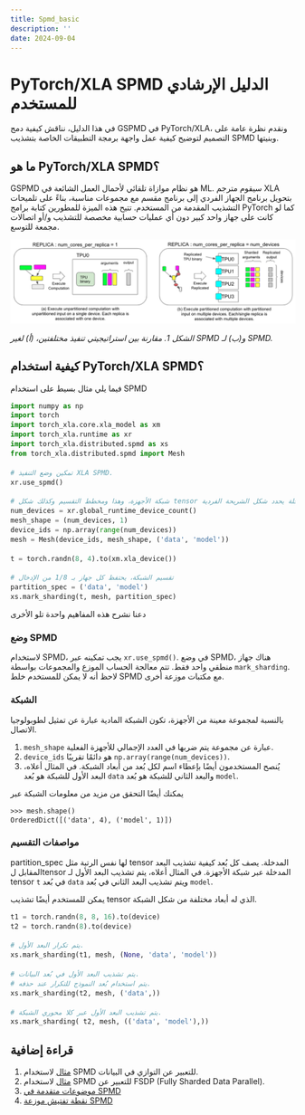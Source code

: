 ```yaml
---
title: Spmd_basic
description: ''
date: 2024-09-04
---
```


# PyTorch/XLA SPMD الدليل الإرشادي للمستخدم

في هذا الدليل، نناقش كيفية دمج GSPMD في PyTorch/XLA، ونقدم نظرة عامة على التصميم لتوضيح كيفية عمل واجهة برمجة التطبيقات الخاصة بتشذيب SPMD وبنيتها.

## ما هو PyTorch/XLA SPMD؟

GSPMD هو نظام موازاة تلقائي لأحمال العمل الشائعة في ML. سيقوم مترجم XLA بتحويل برنامج الجهاز الفردي إلى برنامج مقسم مع مجموعات مناسبة، بناءً على تلميحات التشذيب المقدمة من المستخدم. تتيح هذه الميزة للمطورين كتابة برامج PyTorch كما لو كانت على جهاز واحد كبير دون أي عمليات حسابية مخصصة للتشذيب و/أو اتصالات مجمعة للتوسع.

![alt_text](_static/img/spmd_mode.png "image_tooltip")

_الشكل 1. مقارنة بين استراتيجيتي تنفيذ مختلفتين، (أ) لغير SPMD و(ب) لـ SPMD._

## كيفية استخدام PyTorch/XLA SPMD؟

فيما يلي مثال بسيط على استخدام SPMD

```python
import numpy as np
import torch
import torch_xla.core.xla_model as xm
import torch_xla.runtime as xr
import torch_xla.distributed.spmd as xs
from torch_xla.distributed.spmd import Mesh

# تمكين وضع التنفيذ XLA SPMD.
xr.use_spmd()

# شبكة الأجهزة، وهذا ومخطط التقسيم وكذلك شكل tensor المدخلة يحدد شكل الشريحة الفردية.
num_devices = xr.global_runtime_device_count()
mesh_shape = (num_devices, 1)
device_ids = np.array(range(num_devices))
mesh = Mesh(device_ids, mesh_shape, ('data', 'model'))

t = torch.randn(8, 4).to(xm.xla_device())

# تقسيم الشبكة، يحتفظ كل جهاز بـ 1/8 من الإدخال
partition_spec = ('data', 'model')
xs.mark_sharding(t, mesh, partition_spec)
```

دعنا نشرح هذه المفاهيم واحدة تلو الأخرى

### وضع SPMD

لاستخدام SPMD، يجب تمكينه عبر `xr.use_spmd()`. في وضع SPMD، هناك جهاز منطقي واحد فقط. تتم معالجة الحساب الموزع والمجموعات بواسطة `mark_sharding`. لاحظ أنه لا يمكن للمستخدم خلط SPMD مع مكتبات موزعة أخرى.

### الشبكة

بالنسبة لمجموعة معينة من الأجهزة، تكون الشبكة المادية عبارة عن تمثيل لطوبولوجيا الاتصال.

1. `mesh_shape` عبارة عن مجموعة يتم ضربها في العدد الإجمالي للأجهزة الفعلية.
2. `device_ids` هو دائمًا تقريبًا `np.array(range(num_devices))`.
3. يُنصح المستخدمون أيضًا بإعطاء اسم لكل بُعد من أبعاد الشبكة. في المثال أعلاه، البعد الأول للشبكة هو بُعد `data` والبعد الثاني للشبكة هو بُعد `model`.

يمكنك أيضًا التحقق من مزيد من معلومات الشبكة عبر

```
>>> mesh.shape()
OrderedDict([('data', 4), ('model', 1)])
```

### مواصفات التقسيم

partition_spec لها نفس الرتبة مثل tensor المدخلة. يصف كل بُعد كيفية تشذيب البعد المقابل لtensor المدخلة عبر شبكة الأجهزة. في المثال أعلاه، يتم تشذيب البعد الأول لـ tensor `t` في بُعد `data` ويتم تشذيب البعد الثاني في بُعد `model`.

يمكن للمستخدم أيضًا تشذيب tensor الذي له أبعاد مختلفة من شكل الشبكة.

```python
t1 = torch.randn(8, 8, 16).to(device)
t2 = torch.randn(8).to(device)

# يتم تكرار البعد الأول.
xs.mark_sharding(t1, mesh, (None, 'data', 'model'))

# يتم تشذيب البعد الأول في بُعد البيانات.
# يتم استخدام بُعد النموذج للتكرار عند حذفه.
xs.mark_sharding(t2, mesh, ('data',))

# يتم تشذيب البعد الأول عبر كلا محوري الشبكة.
xs.mark_sharding( t2, mesh, (('data', 'model'),))
```

## قراءة إضافية

1. [مثال](https://github.com/pytorch/xla/blob/master/examples/data_parallel/train_resnet_spmd_data_parallel.py) لاستخدام SPMD للتعبير عن التوازي في البيانات.
2. [مثال](https://github.com/pytorch/xla/blob/master/examples/fsdp/train_decoder_only_fsdp_v2.py) لاستخدام SPMD للتعبير عن FSDP (Fully Sharded Data Parallel).
3. [موضوعات متقدمة في SPMD](https://github.com/pytorch/xla/blob/master/docs/spmd_advanced.md)
4. [نقطة تفتيش موزعة SPMD](https://github.com/pytorch/xla/blob/master/docs/spmd_distributed_checkpoint.md)